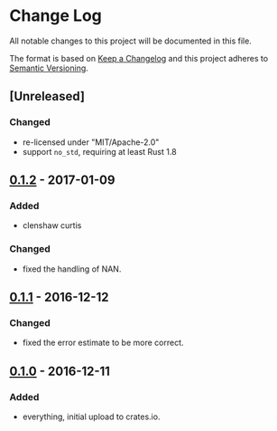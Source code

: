 # Change Log
All notable changes to this project will be documented in this file.

The format is based on [Keep a Changelog](http://keepachangelog.com/)
and this project adheres to [Semantic Versioning](http://semver.org/).

## [Unreleased]
### Changed
- re-licensed under "MIT/Apache-2.0"
- support `no_std`, requiring at least Rust 1.8

## [0.1.2] - 2017-01-09
### Added
- clenshaw curtis

### Changed
- fixed the handling of NAN.

## [0.1.1] - 2016-12-12
### Changed
- fixed the error estimate to be more correct.

## [0.1.0] - 2016-12-11
### Added
- everything, initial upload to crates.io.

[0.1.2]: https://github.com/Eh2406/quadrature/tree/0.1.2
[0.1.1]: https://github.com/Eh2406/quadrature/tree/0.1.1
[0.1.0]: https://github.com/Eh2406/quadrature/tree/0.1.0
